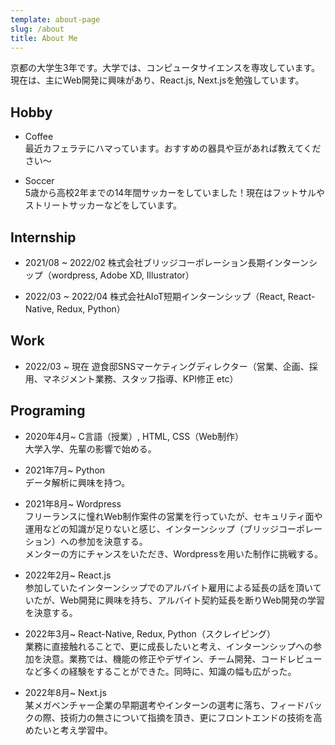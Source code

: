```yaml
---
template: about-page
slug: /about
title: About Me
---
```


京都の大学生3年です。大学では、コンピュータサイエンスを専攻しています。
現在は、主にWeb開発に興味があり、React.js, Next.jsを勉強しています。

## Hobby
* Coffee<br/>最近カフェラテにハマっています。おすすめの器具や豆があれば教えてください〜

* Soccer<br/>5歳から高校2年までの14年間サッカーをしていました！現在はフットサルやストリートサッカーなどをしています。

## Internship
* 2021/08 ~ 2022/02 株式会社ブリッジコーポレーション長期インターンシップ（wordpress, Adobe XD, Illustrator）

* 2022/03 ~ 2022/04 株式会社AIoT短期インターンシップ（React, React-Native, Redux, Python）

## Work
* 2022/03 ~ 現在 遊食邸SNSマーケティングディレクター（営業、企画、採用、マネジメント業務、スタッフ指導、KPI修正 etc）

## Programing
* 2020年4月~ C言語（授業）, HTML, CSS（Web制作）<br/>大学入学、先輩の影響で始める。

* 2021年7月~ Python<br/>データ解析に興味を持つ。

* 2021年8月~ Wordpress <br/>フリーランスに憧れWeb制作案件の営業を行っていたが、セキュリティ面や運用などの知識が足りないと感じ、インターンシップ（ブリッジコーポレーション）への参加を決意する。<br/>メンターの方にチャンスをいただき、Wordpressを用いた制作に挑戦する。

* 2022年2月~ React.js<br/>参加していたインターンシップでのアルバイト雇用による延長の話を頂いていたが、Web開発に興味を持ち、アルバイト契約延長を断りWeb開発の学習を決意する。

* 2022年3月~ React-Native, Redux, Python（スクレイピング）<br/>業務に直接触れることで、更に成長したいと考え、インターンシップへの参加を決意。業務では、機能の修正やデザイン、チーム開発、コードレビューなど多くの経験をすることができた。同時に、知識の幅も広がった。

* 2022年8月~ Next.js<br/>某メガベンチャー企業の早期選考やインターンの選考に落ち、フィードバックの際、技術力の無さについて指摘を頂き、更にフロントエンドの技術を高めたいと考え学習中。
